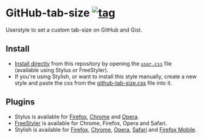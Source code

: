 # GitHub-tab-size [![tag](https://img.shields.io/github/tag/StylishThemes/GitHub-tab-size.svg)](https://github.com/StylishThemes/GitHub-tab-size/tags)

Userstyle to set a custom tab-size on GitHub and Gist.

## Install

- [Install directly](https://github.com/StylishThemes/GitHub-tab-size/raw/master/github-tab-size.user.css) from this repository by opening the [`user.css`](https://github.com/openstyles/stylus/wiki/Usercss) file (available using Stylus or FreeStyler).
- If you're using Stylish, or want to install this style manually, create a new style and paste the css from the [github-tab-size.css](https://github.com/StylishThemes/GitHub-tab-size/blob/master/github-tab-size.css) file into it.

## Plugins

- Stylus is available for [Firefox](https://addons.mozilla.org/en-US/firefox/addon/styl-us/), [Chrome](https://chrome.google.com/webstore/detail/stylus/clngdbkpkpeebahjckkjfobafhncgmne) and [Opera](https://addons.opera.com/en-gb/extensions/details/stylus/).
- [FreeStyler](http://freestyler.ws/plugin-page) is available for Chrome, Firefox, Opera and Safari.
- Stylish is available for [Firefox](https://addons.mozilla.org/en-US/firefox/addon/2108/), [Chrome](https://chrome.google.com/extensions/detail/fjnbnpbmkenffdnngjfgmeleoegfcffe), [Opera](https://addons.opera.com/en/extensions/details/stylish/), [Safari](http://sobolev.us/stylish/) and [Firefox Mobile](https://addons.mozilla.org/en-US/firefox/addon/2108/).

